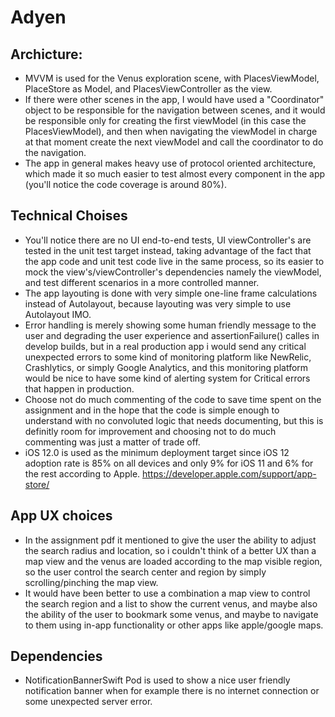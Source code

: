# Adyen

## Archicture:
* MVVM is used for the Venus exploration scene, with PlacesViewModel, PlaceStore as Model, and PlacesViewController as the view.
* If there were other scenes in the app, I would have used a "Coordinator" object to be responsible for the navigation between scenes, and it would be responsible only for creating the first viewModel (in this case the PlacesViewModel), and then when navigating the viewModel in charge at that moment create the next viewModel and call the coordinator to do the navigation.
* The app in general makes heavy use of protocol oriented architecture, which made it so much easier to test almost every component in the app (you'll notice the code coverage is around 80%).
## Technical Choises
* You'll notice there are no UI end-to-end tests, UI viewController's are tested in the unit test target instead, taking advantage of the fact that the app code and unit test code live in the same process, so its easier to mock the view's/viewController's dependencies namely the viewModel, and test different scenarios in a more controlled manner.
* The app layouting is done with very simple one-line frame calculations instead of Autolayout, because layouting was very simple to use Autolayout IMO.
* Error handling is merely showing some human friendly message to the user and degrading the user experience and assertionFailure() calles in develop builds, but in a real production app i would send any critical unexpected errors to some kind of monitoring platform like NewRelic, Crashlytics, or simply Google Analytics, and this monitoring platform would be nice to have some kind of alerting system for Critical errors that happen in production.
* Choose not do much commenting of the code to save time spent on the assignment and in the hope that the code is simple enough to understand with no convoluted logic that needs documenting, but this is definitly room for improvement and choosing not to do much commenting was just a matter of trade off.
* iOS 12.0 is used as the minimum deployment target since iOS 12 adoption rate is 85% on all devices and only 9% for iOS 11 and 6% for the rest according to Apple.
https://developer.apple.com/support/app-store/
## App UX choices
* In the assignment pdf it mentioned to give the user the ability to adjust the search radius and location, so i couldn't think of a better UX than a map view and the venus are loaded according to the map visible region, so the user control the search center and region by simply scrolling/pinching the map view.
* It would have been better to use a combination a map view to control the search region and a list to show the current venus, and maybe also the ability of the user to bookmark some venus, and maybe to navigate to them using in-app functionality or other apps like apple/google maps.
## Dependencies 
* NotificationBannerSwift Pod is used to show a nice user friendly notification banner when for example there is no internet connection or some unexpected server error.
